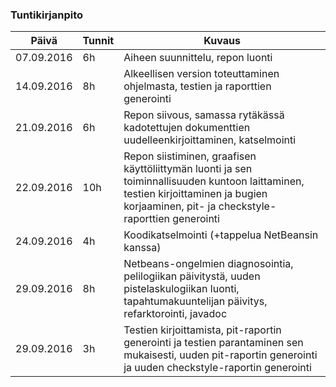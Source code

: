 ### Tuntikirjanpito
Päivä | Tunnit | Kuvaus
--------------- | ----- | ------
07.09.2016 | 6h | Aiheen suunnittelu, repon luonti
14.09.2016 | 8h | Alkeellisen version toteuttaminen ohjelmasta, testien ja raporttien generointi
21.09.2016 | 6h | Repon siivous, samassa rytäkässä  kadotettujen dokumenttien uudelleenkirjoittaminen, katselmointi
22.09.2016 | 10h | Repon siistiminen, graafisen käyttöliittymän luonti ja sen toiminnallisuuden kuntoon laittaminen, testien kirjoittaminen ja bugien korjaaminen, pit- ja checkstyle-raporttien generointi
24.09.2016 | 4h | Koodikatselmointi (+tappelua NetBeansin kanssa)
29.09.2016 | 8h | Netbeans-ongelmien diagnosointia, pelilogiikan päivitystä, uuden pistelaskulogiikan luonti, tapahtumakuuntelijan päivitys, refarktorointi, javadoc
29.09.2016 | 3h | Testien kirjoittamista, pit-raportin generointi ja testien parantaminen sen mukaisesti, uuden pit-raportin generointi ja uuden checkstyle-raportin generointi


